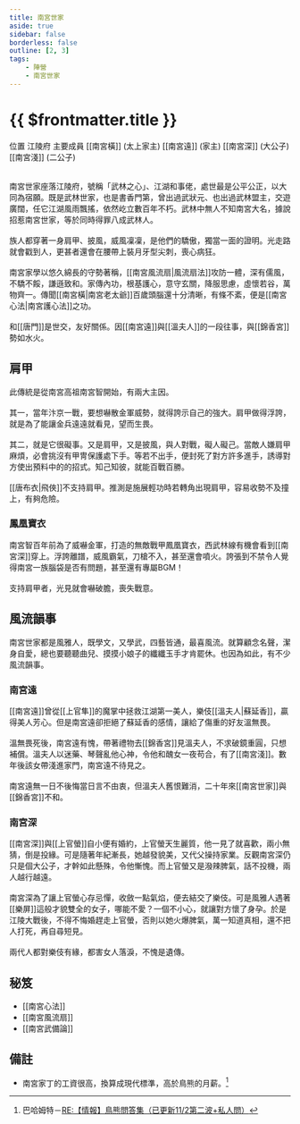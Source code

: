 ```yaml
---
title: 南宮世家
aside: true
sidebar: false
borderless: false
outline: [2, 3]
tags:
    - 陣營
    - 南宮世家
---
```


# {{ $frontmatter.title }}

<InfoList position="right">
	<Info title="陣營資料" :open=true>
		<table>
			<ChTr>
				<ChTd isTitle=true>
					位置
				</ChTd>
				<ChTd>
					江陵府
				</ChTd>
			</ChTr>
			<ChTr>
				<ChTd isTitle=true position='center'>
					主要成員
				</ChTd>
			</ChTr>
			<ChTr>
                <ChTd position='center'>
                    [[南宮橫]] (太上家主)
                </ChTd>
            </ChTr>
            <ChTr>
                <ChTd position='center'>
                    [[南宮遠]] (家主)
                </ChTd>
            </ChTr>
            <ChTr>
                <ChTd position='center'>  
                    [[南宮深]] (大公子)
                </ChTd>
            </ChTr>
            <ChTr>
                <ChTd position='center'>  
                    [[南宮淺]] (二公子)
                </ChTd>
            </ChTr>
		</table>
	</Info>
</InfoList>

南宮世家座落江陵府，號稱「武林之心」、江湖和事佬，處世最是公平公正，以大同為宿願。既是武林世家，也是書香門第，曾出過武狀元、也出過武林盟主，交遊廣闊，任它江湖風雨飄搖，依然屹立數百年不朽。武林中無人不知南宮大名，據說招惹南宮世家，等於同時得罪八成武林人。
<br><br>
族人都穿著一身肩甲、披風，威風凜凜，是他們的驕傲，獨當一面的證明。光走路就會戳到人，更甚者還會在腰帶上裝月牙型尖刺，喪心病狂。
<br><br>
南宮家學以悠久綿長的守勢著稱，[[南宮風流扇|風流扇法]]攻防一體，深有儒風，不驕不餒，謙遜致和。家傳內功，根基護心，意守玄關，降服思慮，虛懷若谷，萬物齊一。傳聞[[南宮橫|南宮老太爺]]百歲頭腦還十分清晰，有條不紊，便是[[南宮心法|南宮護心法]]之功。
<br><br>
和[[唐門]]是世交，友好關係。因[[南宮遠]]與[[溫夫人]]的一段往事，與[[錦香宮]]勢如水火。
<br clear="all">

## 肩甲

此傳統是從南宮高祖南宮智開始，有兩大主因。
<br><br>
其一，當年汴京一戰，要想嚇散金軍威勢，就得誇示自己的強大。肩甲做得浮誇，就是為了能讓金兵遠遠就看見，望而生畏。
<br><br>
其二，就是它很礙事。又是肩甲，又是披風，與人對戰，礙人礙己。當敵人嫌肩甲麻煩，必會挑沒有甲冑保護處下手。等若不出手，便封死了對方許多進手，誘導對方使出預料中的的招式。知己知彼，就能百戰百勝。
<br><br>
[[唐布衣|飛俠]]不支持肩甲。推測是施展輕功時若轉角出現肩甲，容易收勢不及撞上，有夠危險。

### 鳳凰寶衣

南宮智百年前為了威嚇金軍，打造的無敵戰甲鳳凰寶衣，西武林線有機會看到[[南宮深]]穿上。浮誇離譜，威風霸氣，刀槍不入，甚至還會噴火。誇張到不禁令人覺得南宮一族腦袋是否有問題，甚至還有專屬BGM！
<br><br>
支持肩甲者，光見就會嚇破膽，喪失戰意。

## 風流韻事

南宮世家都是風雅人，既學文，又學武，四藝皆通，最喜風流。就算顧念名聲，潔身自愛，總也要聽聽曲兒、摸摸小娘子的纖纖玉手才肯罷休。也因為如此，有不少風流韻事。

### 南宮遠

[[南宮遠]]曾從[[上官隼]]的魔掌中拯救江湖第一美人，樂伎[[溫夫人|蘇延香]]，贏得美人芳心。但是南宮遠卻拒絕了蘇延香的感情，讓給了傷重的好友溫無畏。
<br><br>
溫無畏死後，南宮遠有愧，帶著禮物去[[錦香宮]]見溫夫人，不求破鏡重圓，只想補償。溫夫人以迷藥、琴聲亂他心神，令他和醜女一夜苟合，有了[[南宮淺]]。數年後該女帶淺進家門，南宮遠不待見之。
<br><br>
南宮遠無一日不後悔當日言不由衷，但溫夫人舊恨難消，二十年來[[南宮世家]]與[[錦香宮]]不和。

### 南宮深

[[南宮深]]與[[上官螢]]自小便有婚約，上官螢天生麗質，他一見了就喜歡，兩小無猜，倒是投緣。可是隨著年紀漸長，她越發貌美，又代父操持家業。反觀南宮深仍只是個大公子，才幹如此懸殊，令他慚愧。而上官螢又是潑辣脾氣，話不投機，兩人越行越遠。
<br><br>
南宮深為了讓上官螢心存忌憚，收斂一點氣焰，便去結交了樂伎。可是風雅人遇著[[樂屏]]這般才貌雙全的女子，哪能不愛？一個不小心，就讓對方懷了身孕。於是江陵大戰後，不得不悔婚趕走上官螢，否則以她火爆脾氣，萬一知道真相，還不把人打死，再自尋短見。
<br><br>
兩代人都對樂伎有緣，都害女人落淚，不愧是遺傳。

## 秘笈

- [[南宮心法]]
- [[南宮風流扇]]
- [[南宮武備論]]

## 備註

- 南宮家丁的工資很高，換算成現代標準，高於鳥熊的月薪。[^1]

[^1]: 巴哈姆特－[RE:【情報】鳥熊問答集（已更新11/2第二波+私人問）](https://forum.gamer.com.tw/Co.php?bsn=73317&sn=12184&subbsn=1&bPage=0)

